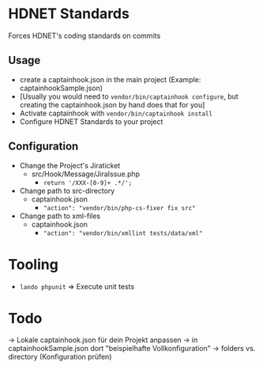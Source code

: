 # HDNET Standards

Forces HDNET's coding standards on commits

## Usage
- create a captainhook.json in the main project (Example: captainhookSample.json)
- [Usually you would need to `vendor/bin/captainhook configure`, but creating the captainhook.json by hand does that for you]
- Activate captainhook with `vendor/bin/captainhook install`
- Configure HDNET Standards to your project

## Configuration
- Change the Project's Jiraticket
    - src/Hook/Message/JiraIssue.php
        - `return '/XXX-[0-9]+ .*/';`
- Change path to src-directory
    - captainhook.json
        - `"action": "vendor/bin/php-cs-fixer fix src"`
- Change path to xml-files
    - captainhook.json
        - `"action": "vendor/bin/xmllint tests/data/xml"`

# Tooling
* `lando phpunit` => Execute unit tests



# Todo

-> Lokale captainhook.json für dein Projekt anpassen
-> in captainhookSample.json dort "beispielhafte Vollkonfiguration"
-> folders vs. directory (Konfiguration prüfen)
